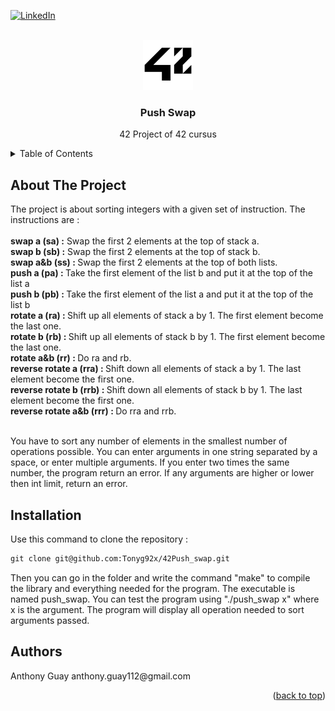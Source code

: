 <div id="top"></div>

[![LinkedIn][linkedin-shield]][linkedin-url]

<!-- PROJECT LOGO -->
<br />
<div align="center">
  <a href="https://github.com/github_username/repo_name">
    <img src="images/42_Logo.svg.png" alt="Logo" width="80" height="80">
  </a>

<h3 align="center">Push Swap</h3>

  <p align="center">
    42 Project of 42 cursus
  </p>
</div>

<!-- TABLE OF CONTENTS -->
<details>
  <summary>Table of Contents</summary>
  <ol>
    <li>
      <a href="#about-the-project">About The Project</a>
    </li>
    <li>
      <a href="#installation">Installation</a>
    </li>
    <li>
      <a href="#Authors">Authors</a>
    </li>
  </ol>
</details>

<!-- ABOUT THE PROJECT -->
## About The Project

<p align="left">
  The project is about sorting integers with a given set of instruction. The instructions are : <br><br>
  <B>swap a (sa) :</b> Swap the first 2 elements at the top of stack a.<br>
  <B>swap b (sb) :</b> Swap the first 2 elements at the top of stack b.<br>
  <B>swap a&b (ss) : </b> Swap the first 2 elements at the top of both lists.<br>
  <B>push a (pa) : </b> Take the first element of the list b and put it at the top of the list a<br>
  <B>push b (pb) : </b> Take the first element of the list a and put it at the top of the list b<br>
  <B>rotate a (ra) : </b> Shift up all elements of stack a by 1. The first element become the last one.<br>
  <B>rotate b (rb) : </b> Shift up all elements of stack b by 1. The first element become the last one.<br>
  <B>rotate a&b (rr) : </b> Do ra and rb.<br>
  <B>reverse rotate a (rra) : </b> Shift down all elements of stack a by 1. The last element become the first one.<br>
  <B>reverse rotate b (rrb) : </b> Shift down all elements of stack b by 1. The last element become the first one.<br>
  <B>reverse rotate a&b (rrr) : </b> Do rra and rrb.<br><br>
  
  You have to sort any number of elements in the smallest number of operations possible. You can enter arguments in one string separated by a space, or enter multiple arguments. If you enter two times the same number, the program return an error. If any arguments are higher or lower then int limit, return an error.
  

  <!-- INSTALLATION -->
## Installation
Use this command to clone the repository :
```markdown
git clone git@github.com:Tonyg92x/42Push_swap.git
```
Then you can go in the folder and write the command "make" to compile the library and everything needed for the program. The executable is named push_swap. You can test the program using "./push_swap x" where x is the argument. The program will display all operation needed to sort arguments passed.
 
<!-- Authors -->
## Authors
<p align="left">
  Anthony Guay anthony.guay112@gmail.com
<p align="right">(<a href="#top">back to top</a>)</p>

<!-- MARKDOWN LINKS & IMAGES -->
<!-- https://www.markdownguide.org/basic-syntax/#reference-style-links -->
[linkedin-shield]: https://img.shields.io/badge/-LinkedIn-black.svg?style=for-the-badge&logo=linkedin&colorB=555
[linkedin-url]: https://www.linkedin.com/in/anthony-guay-75b27421b/
[product-screenshot]: images/screenshot.png
